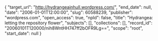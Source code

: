 {
  "target_url": "http://hydrangeainhull.wordpress.com/", 
  "end_date": null, 
  "date": "2006-01-01T12:00:00", 
  "slug": 60588239, 
  "publisher": "wordpress.com", 
  "open_access": true, 
  "npld": false, 
  "title": "Hydrangea: letting the repository flower", 
  "subjects": [], 
  "collections": [], 
  "record_id": "20060101T120000/nih8WntHH747ff2bOFR9Lg==", 
  "scope": "root", 
  "start_date": null
}

